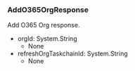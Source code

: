 ### AddO365OrgResponse
Add O365 Org response.

- orgId: System.String
  - None
- refreshOrgTaskchainId: System.String
  - None
